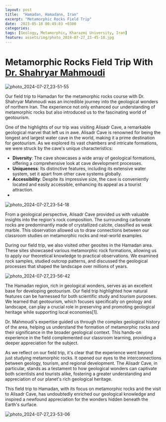 ```yaml
---
layout: post
title:  "Hamadan, Hamadann, Iran"
excerpt: "Metamorphic Rocks Field Trip"
date:  2023-05-18 00:49:03 +0300
categories: 
tags: [Geology, Metamorphic, Kharazmi University, Iran]
feature: assets/img/photo_2024-07-27_23-45-10.jpg
---
```

# Metamorphic Rocks Field Trip With [Dr. Shahryar Mahmoudi](https://khu.ac.ir/cv/251/Shahryar-Mahmoudi&print=1)

![photo_2024-07-27_23-51-55](https://github.com/user-attachments/assets/b4717277-1ab1-435a-857e-512d2af31989)

Our field trip to Hamadan for the metamorphic rocks course with Dr. Shahryar Mahmoudi was an incredible journey into the geological wonders of northern Iran. The experience not only enhanced our understanding of metamorphic rocks but also introduced us to the fascinating world of geotourism.

One of the highlights of our trip was visiting Alisadr Cave, a remarkable geological marvel that left us in awe. Alisadr Cave is renowned for being the longest and largest water cave in the world, making it a prime destination for geotourism. As we explored its vast chambers and intricate formations, we were struck by the cave's unique characteristics:

- **Diversity**: The cave showcases a wide array of geological formations, offering a comprehensive look at cave development processes.
- **Uniqueness**: Its distinctive features, including its extensive water system, set it apart from other cave systems globally.
- **Accessibility**: Despite its impressive size, the cave is conveniently located and easily accessible, enhancing its appeal as a tourist attraction.
- 
![photo_2024-07-27_23-54-18](https://github.com/user-attachments/assets/7087f122-dad8-4556-a72a-ad711ad3d2d8)

From a geological perspective, Alisadr Cave provided us with valuable insights into the region's rock composition. The surrounding carbonate rocks are predominantly made of crystallized calcite, classified as weak marble. This observation allowed us to draw connections between our classroom studies on metamorphic rocks and real-world examples.

During our field trip, we also visited other geosites in the Hamadan area. These sites showcased various metamorphic rock formations, allowing us to apply our theoretical knowledge to practical observations. We examined rock samples, studied outcrop patterns, and discussed the geological processes that shaped the landscape over millions of years.

![photo_2024-07-27_23-56-42](https://github.com/user-attachments/assets/bcc7c2df-99b7-49e1-b070-6a782efc2228)

The Hamadan region, rich in geological wonders, serves as an excellent base for developing geotourism. Our field trip highlighted how natural features can be harnessed for both scientific study and tourism purposes. We learned that geotourism, which focuses specifically on geology and landscape, can play a crucial role in preserving and promoting geological heritage while supporting local economies[1].

Dr. Mahmoudi's expertise guided us through the complex geological history of the area, helping us understand the formation of metamorphic rocks and their significance in the broader geological context. This hands-on experience in the field complemented our classroom learning, providing a deeper appreciation for the subject.

As we reflect on our field trip, it's clear that the experience went beyond just studying metamorphic rocks. It opened our eyes to the interconnections between geology, tourism, and regional development. The Alisadr Cave, in particular, stands as a testament to how geological wonders can captivate both scientists and tourists alike, fostering a greater understanding and appreciation of our planet's rich geological heritage.

This field trip to Hamadan, with its focus on metamorphic rocks and the visit to Alisadr Cave, has undoubtedly enriched our geological knowledge and inspired a newfound appreciation for the wonders hidden beneath the Earth's surface.

 ![photo_2024-07-27_23-53-06](https://github.com/user-attachments/assets/b0f5cfed-97ea-429e-8cee-cba6ffc2a6a8)
